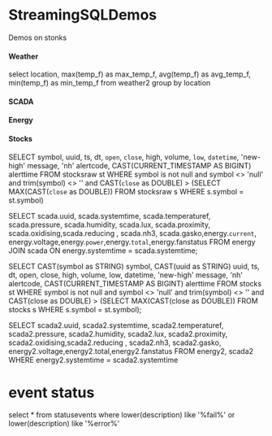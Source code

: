 # StreamingSQLDemos
Demos on stonks



#### Weather

select location, max(temp_f) as max_temp_f, avg(temp_f) as avg_temp_f, min(temp_f) as min_temp_f from weather2 
group by location

#### SCADA

#### Energy

#### Stocks

SELECT symbol, uuid, ts, dt, `open`, `close`, high, volume, `low`, `datetime`, 'new-high' message, 
'nh' alertcode, CAST(CURRENT_TIMESTAMP AS BIGINT) alerttime 
FROM stocksraw st 
WHERE symbol is not null 
and symbol <> 'null' and
trim(symbol) <> '' and 
CAST(`close` as DOUBLE) > 
(SELECT MAX(CAST(`close` as DOUBLE)) FROM stocksraw s 
WHERE s.symbol = st.symbol)



SELECT scada.uuid, scada.systemtime, scada.temperaturef, scada.pressure, scada.humidity, scada.lux, scada.proximity, 
scada.oxidising,scada.reducing , scada.nh3, scada.gasko,energy.`current`, energy.voltage,energy.`power`,energy.`total`,energy.fanstatus
FROM energy JOIN scada ON energy.systemtime = scada.systemtime;


SELECT CAST(symbol as STRING) symbol, CAST(uuid as STRING) uuid, ts, dt, open, close, high, volume, low, datetime, 'new-high' message, 'nh' alertcode, CAST(CURRENT_TIMESTAMP AS BIGINT) alerttime FROM stocks st WHERE symbol is not null and symbol <> 'null' and trim(symbol) <> '' and CAST(close as DOUBLE) > (SELECT MAX(CAST(close as DOUBLE)) FROM stocks s WHERE s.symbol = st.symbol);

SELECT scada2.uuid, scada2.systemtime, scada2.temperaturef, 
scada2.pressure, scada2.humidity, scada2.lux, scada2.proximity, 
scada2.oxidising,scada2.reducing , scada2.nh3, 
scada2.gasko, energy2.voltage,energy2.total,energy2.fanstatus 
FROM energy2, scada2 
WHERE energy2.systemtime = scada2.systemtime

# event status

select * 
from statusevents
where lower(description) like '%fail%' or lower(description) like '%error%'
